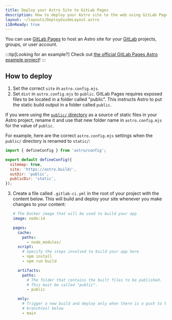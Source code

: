 ```yaml
---
title: Deploy your Astro Site to GitLab Pages
description: How to deploy your Astro site to the web using GitLab Pages.
layout: ~/layouts/DeployGuideLayout.astro
i18nReady: true
---
```


You can use [GitLab Pages](https://pages.gitlab.io/) to host an Astro site for your [GitLab](https://about.gitlab.com/) projects, groups, or user account.

:::tip[Looking for an example?]
Check out [the official GitLab Pages Astro example project](https://gitlab.com/pages/astro)!
:::

## How to deploy

1. Set the correct `site` in `astro.config.mjs`.
2. Set `dist` in `astro.config.mjs` to `public`. GitLab Pages requires exposed files to be located in a folder called "public". This instructs Astro to put the static build output in a folder called `public`.

If you were using the [`public/` directory](/en/reference/configuration-reference/#publicdir) as a source of static files in your Astro project, rename it and use that new folder name in `astro.config.mjs` for the value of `public`.

For example, here are the correct `astro.config.mjs` settings when the `public/` directory is renamed to `static/`:

   ```js
   import { defineConfig } from 'astro/config';
   
   export default defineConfig({
     sitemap: true,
     site: 'https://astro.build/',
     outDir: 'public',
     publicDir: 'static',
   });
   ```

3. Create a file called `.gitlab-ci.yml` in the root of your project with the content below. This will build and deploy your site whenever you make changes to your content:

   ```yaml
   # The Docker image that will be used to build your app
   image: node:14
   
   pages:
     cache:
       paths:
         - node_modules/
     script:
       # Specify the steps involved to build your app here
       - npm install
       - npm run build

     artifacts:
       paths:
         # The folder that contains the built files to be published.
         # This must be called "public".
         - public

     only:
       # Trigger a new build and deploy only when there is a push to the
       # branch(es) below
       - main
   ```
